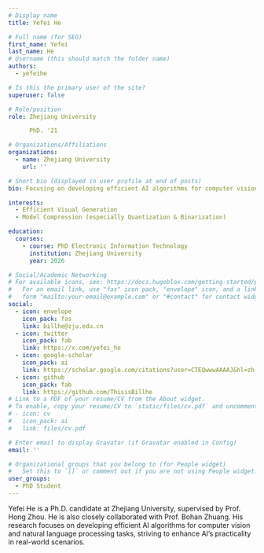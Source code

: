 ```yaml
---
# Display name
title: Yefei He

# Full name (for SEO)
first_name: Yefei
last_name: He
# Username (this should match the folder name)
authors:
  - yefeihe

# Is this the primary user of the site?
superuser: false

# Role/position
role: Zhejiang University

      PhD. '21

# Organizations/Affiliations
organizations:
  - name: Zhejiang University
    url: ''

# Short bio (displayed in user profile at end of posts)
bio: Focusing on developing efficient AI algorithms for computer vision and natural language processing tasks.

interests:
  - Efficient Visual Generation
  - Model Compression (especially Quantization & Binarization)

education:
  courses:
    - course: PhD Electronic Information Technology
      institution: Zhejiang University
      year: 2026

# Social/Academic Networking
# For available icons, see: https://docs.hugoblox.com/getting-started/page-builder/#icons
#   For an email link, use "fas" icon pack, "envelope" icon, and a link in the
#   form "mailto:your-email@example.com" or "#contact" for contact widget.
social:
  - icon: envelope
    icon_pack: fas
    link: billhe@zju.edu.cn
  - icon: twitter
    icon_pack: fab
    link: https://x.com/yefei_he
  - icon: google-scholar
    icon_pack: ai
    link: https://scholar.google.com/citations?user=CTEQwwwAAAAJ&hl=zh-CN
  - icon: github
    icon_pack: fab
    link: https://github.com/ThisisBillhe
# Link to a PDF of your resume/CV from the About widget.
# To enable, copy your resume/CV to `static/files/cv.pdf` and uncomment the lines below.
# - icon: cv
#   icon_pack: ai
#   link: files/cv.pdf

# Enter email to display Gravatar (if Gravatar enabled in Config)
email: ''

# Organizational groups that you belong to (for People widget)
#   Set this to `[]` or comment out if you are not using People widget.
user_groups:
  - PhD Student
---
```


Yefei He is a Ph.D. candidate at Zhejiang University, supervised by Prof. Hong Zhou. He is also closely collaborated with Prof. Bohan Zhuang. His research focuses on developing efficient AI algorithms for computer vision and natural language processing tasks, striving to enhance AI’s practicality in real-world scenarios.